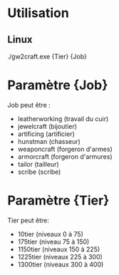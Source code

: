 # Utilisation

## Linux
./gw2craft.exe {Tier} {Job}

# Paramètre {Job}
Job peut être :
* leatherworking (travail du cuir)
* jewelcraft (bijoutier)
* artificing (artificier)
* hunstman (chasseur)
* weaponcraft (forgeron d'armes)
* armorcraft (forgeron d'armures)
* tailor (tailleur)
* scribe (scribe)

# Paramètre {Tier}
Tier peut être:
* 10tier (niveaux 0 à 75)
* 175tier (niveau 75 à 150)
* 1150tier (niveaux 150 à 225)
* 1225tier (niveaux 225 à 300)
* 1300tier (niveaux 300 à 400)
